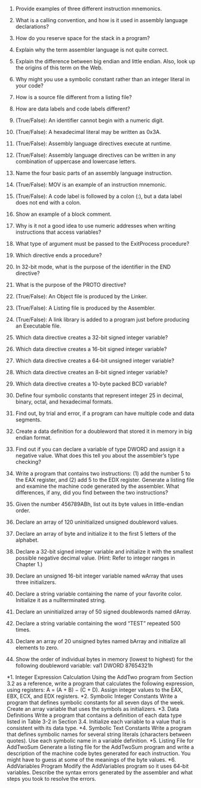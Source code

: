 1. Provide examples of three different instruction mnemonics.
2. What is a calling convention, and how is it used in assembly language declarations?
3. How do you reserve space for the stack in a program?
4. Explain why the term assembler language is not quite correct.
5. Explain the difference between big endian and little endian. Also, look up the origins of this
term on the Web.
6. Why might you use a symbolic constant rather than an integer literal in your code?
7. How is a source file different from a listing file?
8. How are data labels and code labels different?
9. (True/False): An identifier cannot begin with a numeric digit.
10. (True/False): A hexadecimal literal may be written as 0x3A.
11. (True/False): Assembly language directives execute at runtime.
12. (True/False): Assembly language directives can be written in any combination of uppercase
and lowercase letters.
13. Name the four basic parts of an assembly language instruction.
14. (True/False): MOV is an example of an instruction mnemonic.
15. (True/False): A code label is followed by a colon (:), but a data label does not end with a
colon.
16. Show an example of a block comment.
17. Why is it not a good idea to use numeric addresses when writing instructions that access
variables?
18. What type of argument must be passed to the ExitProcess procedure?
19. Which directive ends a procedure?
20. In 32-bit mode, what is the purpose of the identifier in the END directive?
21. What is the purpose of the PROTO directive?
22. (True/False): An Object file is produced by the Linker.
23. (True/False): A Listing file is produced by the Assembler.
24. (True/False): A link library is added to a program just before producing an Executable file.
25. Which data directive creates a 32-bit signed integer variable?
26. Which data directive creates a 16-bit signed integer variable?
27. Which data directive creates a 64-bit unsigned integer variable?
28. Which data directive creates an 8-bit signed integer variable?
29. Which data directive creates a 10-byte packed BCD variable?

1. Define four symbolic constants that represent integer 25 in decimal, binary, octal,
and hexadecimal formats.
2. Find out, by trial and error, if a program can have multiple code and data segments.
3. Create a data definition for a doubleword that stored it in memory in big endian
format.
4. Find out if you can declare a variable of type DWORD and assign it a negative
value. What does this tell you about the assembler’s type checking?
5. Write a program that contains two instructions: (1) add the number 5 to the EAX
register, and (2) add 5 to the EDX register. Generate a listing file and examine the
machine code generated by the assembler. What differences, if any, did you find
between the two instructions?
6. Given the number 456789ABh, list out its byte values in little-endian order.
7. Declare an array of 120 uninitialized unsigned doubleword values.
8. Declare an array of byte and initialize it to the first 5 letters of the alphabet.
9. Declare a 32-bit signed integer variable and initialize it with the smallest possible
negative decimal value. (Hint: Refer to integer ranges in Chapter 1.)
10. Declare an unsigned 16-bit integer variable named wArray that uses three initializers.
11. Declare a string variable containing the name of your favorite color. Initialize it as
a nullterminated string.
12. Declare an uninitialized array of 50 signed doublewords named dArray.
13. Declare a string variable containing the word “TEST” repeated 500 times.
14. Declare an array of 20 unsigned bytes named bArray and initialize all elements to
zero.
15. Show the order of individual bytes in memory (lowest to highest) for the following doubleword variable:
val1 DWORD 87654321h

*1. Integer Expression Calculation
Using the AddTwo program from Section 3.2 as a reference, write a program that calculates the
following expression, using registers: A = (A + B) − (C + D). Assign integer values to the EAX,
EBX, ECX, and EDX registers.
*2. Symbolic Integer Constants
Write a program that defines symbolic constants for all seven days of the week. Create an array
variable that uses the symbols as initializers.
*3. Data Definitions
Write a program that contains a definition of each data type listed in Table 3-2 in Section 3.4.
Initialize each variable to a value that is consistent with its data type.
*4. Symbolic Text Constants
Write a program that defines symbolic names for several string literals (characters between
quotes). Use each symbolic name in a variable definition.
*5. Listing File for AddTwoSum
Generate a listing file for the AddTwoSum program and write a description of the machine code
bytes generated for each instruction. You might have to guess at some of the meanings of the
byte values.
*6. AddVariables Program
Modify the AddVariables program so it uses 64-bit variables. Describe the syntax errors generated by the assembler and what steps you took to resolve the errors.
